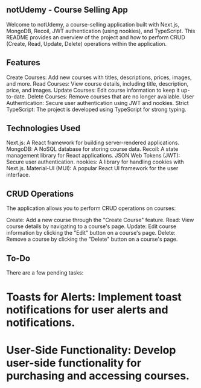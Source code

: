 ## notUdemy - Course Selling App

Welcome to notUdemy, a course-selling application built with Next.js, MongoDB, Recoil, JWT authentication (using nookies), and TypeScript. This README provides an overview of the project and how to perform CRUD (Create, Read, Update, Delete) operations within the application.

## Features

Create Courses: Add new courses with titles, descriptions, prices, images, and more.
Read Courses: View course details, including title, description, price, and images.
Update Courses: Edit course information to keep it up-to-date.
Delete Courses: Remove courses that are no longer available.
User Authentication: Secure user authentication using JWT and nookies.
Strict TypeScript: The project is developed using TypeScript for strong typing.

## Technologies Used
Next.js: A React framework for building server-rendered applications.
MongoDB: A NoSQL database for storing course data.
Recoil: A state management library for React applications.
JSON Web Tokens (JWT): Secure user authentication.
nookies: A library for handling cookies with Next.js.
Material-UI (MUI): A popular React UI framework for the user interface.

## CRUD Operations
The application allows you to perform CRUD operations on courses:

Create: Add a new course through the "Create Course" feature.
Read: View course details by navigating to a course's page.
Update: Edit course information by clicking the "Edit" button on a course's page.
Delete: Remove a course by clicking the "Delete" button on a course's page.

## To-Do
There are a few pending tasks:

# Toasts for Alerts: Implement toast notifications for user alerts and notifications.
# User-Side Functionality: Develop user-side functionality for purchasing and accessing courses.
